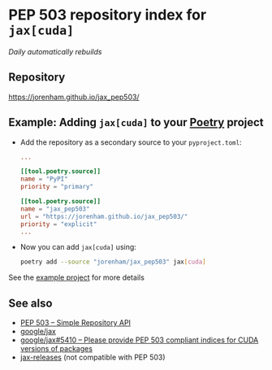 # PEP 503 repository index for `jax[cuda]`

*Daily automatically rebuilds*

## Repository

https://jorenham.github.io/jax_pep503/

## Example: Adding `jax[cuda]` to your [Poetry](https://python-poetry.org/) project

- Add the repository as a secondary source to your `pyproject.toml`:

    ```toml
    ...
    
    [[tool.poetry.source]]
    name = "PyPI"
    priority = "primary"

    [[tool.poetry.source]]
    name = "jax_pep503"
    url = "https://jorenham.github.io/jax_pep503/"
    priority = "explicit"
    ...
    ```

- Now you can add `jax[cuda]` using:

    ```bash
    poetry add --source "jorenham/jax_pep503" jax[cuda]
    ```

See the [example project](example_project) for more details 

## See also

- [PEP 503 – Simple Repository API](https://peps.python.org/pep-0503/)
- [google/jax](https://github.com/google/jax)
- [google/jax#5410 – Please provide PEP 503 compliant indices for CUDA versions of packages](https://github.com/google/jax/issues/5410)
- [jax-releases](https://storage.googleapis.com/jax-releases/) (not compatible with PEP 503)
